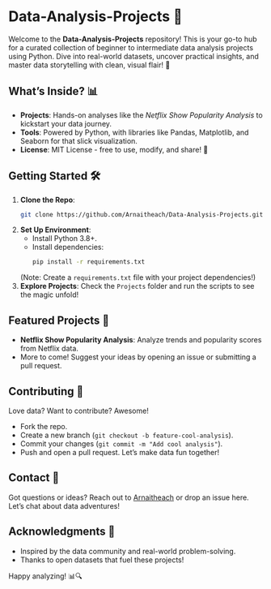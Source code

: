 # Data-Analysis-Projects 🚀

Welcome to the **Data-Analysis-Projects** repository! This is your go-to hub for a curated collection of beginner to intermediate data analysis projects using Python. Dive into real-world datasets, uncover practical insights, and master data storytelling with clean, visual flair! 🌟

## What’s Inside? 📊
- **Projects**: Hands-on analyses like the *Netflix Show Popularity Analysis* to kickstart your data journey.
- **Tools**: Powered by Python, with libraries like Pandas, Matplotlib, and Seaborn for that slick visualization.
- **License**: MIT License - free to use, modify, and share! 🎉

## Getting Started 🛠️
1. **Clone the Repo**:
   ```bash
   git clone https://github.com/Arnaitheach/Data-Analysis-Projects.git
   ```
2. **Set Up Environment**:
   - Install Python 3.8+.
   - Install dependencies:
     ```bash
     pip install -r requirements.txt
     ```
   (Note: Create a `requirements.txt` file with your project dependencies!)
3. **Explore Projects**: Check the `Projects` folder and run the scripts to see the magic unfold!

## Featured Projects 🌈
- **Netflix Show Popularity Analysis**: Analyze trends and popularity scores from Netflix data.
- More to come! Suggest your ideas by opening an issue or submitting a pull request.

## Contributing 🤝
Love data? Want to contribute? Awesome!  
- Fork the repo.
- Create a new branch (`git checkout -b feature-cool-analysis`).
- Commit your changes (`git commit -m "Add cool analysis"`).
- Push and open a pull request. Let’s make data fun together!

## Contact 📧
Got questions or ideas? Reach out to [Arnaitheach](https://github.com/Arnaitheach) or drop an issue here. Let’s chat about data adventures!

## Acknowledgments 🙌
- Inspired by the data community and real-world problem-solving.
- Thanks to open datasets that fuel these projects!

Happy analyzing! 📊🔍